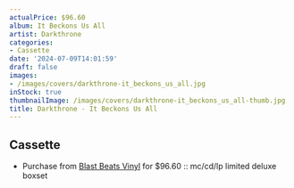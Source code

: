 ```yaml
---
actualPrice: $96.60
album: It Beckons Us All
artist: Darkthrone
categories:
- Cassette
date: '2024-07-09T14:01:59'
draft: false
images:
- /images/covers/darkthrone-it_beckons_us_all.jpg
inStock: true
thumbnailImage: /images/covers/darkthrone-it_beckons_us_all-thumb.jpg
title: Darkthrone - It Beckons Us All
---
```


## Cassette
* Purchase from [Blast Beats Vinyl](https://blastbeatsvinyl.com/products/darkthrone-it-beckons-us-all-mc-cd-lp-limited-deluxe-boxset) for $96.60 :: mc/cd/lp limited deluxe boxset
